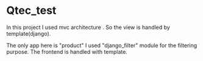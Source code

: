 # Qtec_test

In this project I used mvc architecture .
So the view is handled by template(django).

The only app here is "product"
I used "django_filter" module for the filtering purpose.
The frontend is handled with template.
